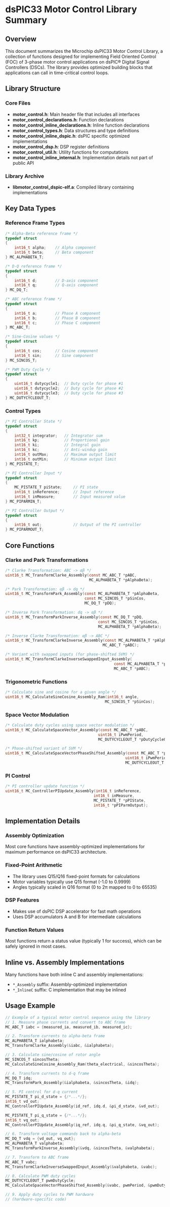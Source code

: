 # dsPIC33 Motor Control Library Summary

## Overview
This document summarizes the Microchip dsPIC33 Motor Control Library, a collection of functions designed for implementing Field Oriented Control (FOC) of 3-phase motor control applications on dsPIC® Digital Signal Controllers (DSCs). The library provides optimized building blocks that applications can call in time-critical control loops.

## Library Structure

### Core Files
- **motor_control.h**: Main header file that includes all interfaces
- **motor_control_declarations.h**: Function declarations
- **motor_control_inline_declarations.h**: Inline function declarations
- **motor_control_types.h**: Data structures and type definitions
- **motor_control_inline_dspic.h**: dsPIC specific optimized implementations
- **motor_control_dsp.h**: DSP register definitions
- **motor_control_util.h**: Utility functions for computations
- **motor_control_inline_internal.h**: Implementation details not part of public API

### Library Archive
- **libmotor_control_dspic-elf.a**: Compiled library containing implementations

## Key Data Types

### Reference Frame Types
```c
/* Alpha-Beta reference frame */
typedef struct
{
    int16_t alpha;    // Alpha component
    int16_t beta;     // Beta component
} MC_ALPHABETA_T;

/* D-Q reference frame */
typedef struct
{
    int16_t d;        // D-axis component
    int16_t q;        // Q-axis component
} MC_DQ_T;

/* ABC reference frame */
typedef struct
{
    int16_t a;        // Phase A component 
    int16_t b;        // Phase B component
    int16_t c;        // Phase C component
} MC_ABC_T;

/* Sine-Cosine values */
typedef struct
{
    int16_t cos;      // Cosine component
    int16_t sin;      // Sine component
} MC_SINCOS_T;

/* PWM Duty Cycle */
typedef struct
{
    uint16_t dutycycle1;  // Duty cycle for phase #1
    uint16_t dutycycle2;  // Duty cycle for phase #2
    uint16_t dutycycle3;  // Duty cycle for phase #3
} MC_DUTYCYCLEOUT_T;
```

### Control Types
```c
/* PI Controller State */
typedef struct
{
    int32_t integrator;   // Integrator sum
    int16_t kp;           // Proportional gain
    int16_t ki;           // Integral gain
    int16_t kc;           // Anti-windup gain
    int16_t outMax;       // Maximum output limit
    int16_t outMin;       // Minimum output limit
} MC_PISTATE_T;

/* PI Controller Input */
typedef struct
{
    MC_PISTATE_T piState;     // PI state
    int16_t inReference;      // Input reference
    int16_t inMeasure;        // Input measured value
} MC_PIPARMIN_T;

/* PI Controller Output */
typedef struct
{
    int16_t out;              // Output of the PI controller
} MC_PIPARMOUT_T;
```

## Core Functions

### Clarke and Park Transformations

```c
/* Clarke Transformation: ABC -> αβ */
uint16_t MC_TransformClarke_Assembly(const MC_ABC_T *pABC, 
                                     MC_ALPHABETA_T *pAlphaBeta);

/* Park Transformation: αβ -> dq */
uint16_t MC_TransformPark_Assembly(const MC_ALPHABETA_T *pAlphaBeta, 
                                   const MC_SINCOS_T *pSinCos, 
                                   MC_DQ_T *pDQ);

/* Inverse Park Transformation: dq -> αβ */
uint16_t MC_TransformParkInverse_Assembly(const MC_DQ_T *pDQ, 
                                         const MC_SINCOS_T *pSinCos, 
                                         MC_ALPHABETA_T *pAlphaBeta);

/* Inverse Clarke Transformation: αβ -> ABC */
uint16_t MC_TransformClarkeInverse_Assembly(const MC_ALPHABETA_T *pAlphaBeta, 
                                           MC_ABC_T *pABC);

/* Variant with swapped inputs (for phase-shifted SVM) */
uint16_t MC_TransformClarkeInverseSwappedInput_Assembly(
                                                const MC_ALPHABETA_T *pAlphaBeta, 
                                                MC_ABC_T *pABC);
```

### Trigonometric Functions

```c
/* Calculate sine and cosine for a given angle */
uint16_t MC_CalculateSineCosine_Assembly_Ram(int16_t angle, 
                                            MC_SINCOS_T *pSinCos);
```

### Space Vector Modulation

```c
/* Calculate duty cycles using space vector modulation */
uint16_t MC_CalculateSpaceVector_Assembly(const MC_ABC_T *pABC, 
                                         uint16_t iPwmPeriod, 
                                         MC_DUTYCYCLEOUT_T *pDutyCycleOut);

/* Phase-shifted variant of SVM */
uint16_t MC_CalculateSpaceVectorPhaseShifted_Assembly(const MC_ABC_T *pABC, 
                                                     uint16_t iPwmPeriod, 
                                                     MC_DUTYCYCLEOUT_T *pDutyCycleOut);
```

### PI Control

```c
/* PI controller update function */
uint16_t MC_ControllerPIUpdate_Assembly(int16_t inReference, 
                                       int16_t inMeasure, 
                                       MC_PISTATE_T *pPIState, 
                                       int16_t *pPIParmOutput);
```

## Implementation Details

### Assembly Optimization
Most core functions have assembly-optimized implementations for maximum performance on dsPIC33 architecture.

### Fixed-Point Arithmetic
- The library uses Q15/Q16 fixed-point formats for calculations
- Motor variables typically use Q15 format (-1.0 to 0.9999)
- Angles typically scaled in Q16 format (0 to 2π mapped to 0 to 65535)

### DSP Features
- Makes use of dsPIC DSP accelerator for fast math operations
- Uses DSP accumulators A and B for intermediate calculations

### Function Return Values
Most functions return a status value (typically 1 for success), which can be safely ignored in most cases.

## Inline vs. Assembly Implementations
Many functions have both inline C and assembly implementations:
- `*_Assembly` suffix: Assembly-optimized implementation
- `*_InlineC` suffix: C implementation that may be inlined

## Usage Example
```c
// Example of a typical motor control sequence using the library
// 1. Measure phase currents and convert to ABC frame
MC_ABC_T iabc = {measured_ia, measured_ib, measured_ic};

// 2. Transform currents to alpha-beta frame
MC_ALPHABETA_T ialphabeta;
MC_TransformClarke_Assembly(&iabc, &ialphabeta);

// 3. Calculate sine/cosine of rotor angle
MC_SINCOS_T sincosTheta;
MC_CalculateSineCosine_Assembly_Ram(theta_electrical, &sincosTheta);

// 4. Transform currents to d-q frame
MC_DQ_T idq;
MC_TransformPark_Assembly(&ialphabeta, &sincosTheta, &idq);

// 5. PI control for d-q current
MC_PISTATE_T pi_d_state = {/*...*/};
int16_t vd_out;
MC_ControllerPIUpdate_Assembly(id_ref, idq.d, &pi_d_state, &vd_out);

MC_PISTATE_T pi_q_state = {/*...*/};
int16_t vq_out;
MC_ControllerPIUpdate_Assembly(iq_ref, idq.q, &pi_q_state, &vq_out);

// 6. Transform voltage commands back to alpha-beta
MC_DQ_T vdq = {vd_out, vq_out};
MC_ALPHABETA_T valphabeta;
MC_TransformParkInverse_Assembly(&vdq, &sincosTheta, &valphabeta);

// 7. Transform to ABC frame
MC_ABC_T vabc;
MC_TransformClarkeInverseSwappedInput_Assembly(&valphabeta, &vabc);

// 8. Calculate PWM duty cycles
MC_DUTYCYCLEOUT_T pwmDutyCycle;
MC_CalculateSpaceVectorPhaseShifted_Assembly(&vabc, pwmPeriod, &pwmDutyCycle);

// 9. Apply duty cycles to PWM hardware
// (hardware-specific code)
```
